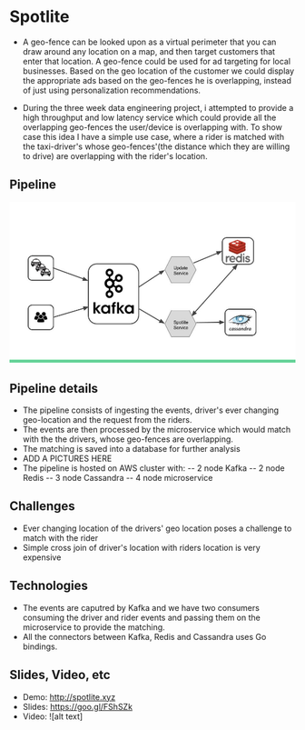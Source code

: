 
# Spotlite
- A geo-fence can be looked upon as a virtual perimeter that you can draw around any location on a map, and then target customers that enter that location.  A geo-fence could be used for ad targeting for local businesses.  Based on the geo location of the customer we could display the appropriate ads based on the geo-fences he is overlapping, instead of just using personalization recommendations.

- During the three week data engineering project, i attempted to provide a high throughput and low latency service which could provide all the overlapping geo-fences the user/device is overlapping with.  To show case this idea I have a simple use case, where a rider is matched with the taxi-driver's whose geo-fences'(the distance which they are willing to drive) are overlapping with the rider's location.  

## Pipeline
![Pipeline Image](https://github.com/apganesh/Insight_Project/blob/master/Spotlite/config/Spotlite_Pipeline.jpg)


## Pipeline details
- The pipeline consists of ingesting the events, driver's ever changing geo-location and the request from the riders.  
- The events are then processed by the microservice which would match with the the drivers, whose geo-fences are overlapping.
- The matching is saved into a database for further analysis
- ADD A PICTURES HERE
- The pipeline is hosted on AWS cluster with:
 -- 2 node Kafka
 -- 2 node Redis
 -- 3 node Cassandra
 -- 4 node microservice

## Challenges 
- Ever changing location of the drivers' geo location poses a challenge to match with the rider
- Simple cross join of driver's location with riders location is very expensive

## Technologies 
- The events are caputred by Kafka and we have two consumers consuming the driver and rider events and passing them on the microservice to provide the matching.
- All the connectors between Kafka, Redis and Cassandra uses Go bindings.  


## Slides, Video, etc
- Demo: http://spotlite.xyz
- Slides: https://goo.gl/FShSZk
- Video: ![alt text]
